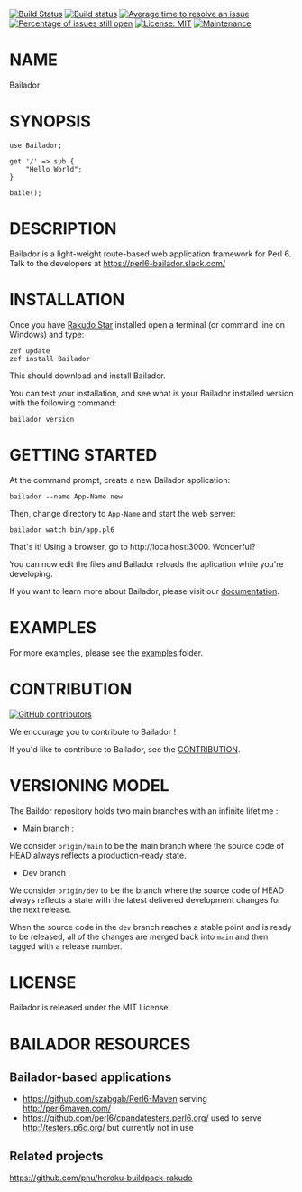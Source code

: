 [![Build Status](https://travis-ci.org/Bailador/Bailador.png)](https://travis-ci.org/Bailador/Bailador)
[![Build status](https://ci.appveyor.com/api/projects/status/github/Bailador/Bailador?svg=true)](https://ci.appveyor.com/project/ufobat/Bailador/branch/dev)
[![Average time to resolve an issue](http://isitmaintained.com/badge/resolution/bailador/Bailador.svg)](http://isitmaintained.com/project/bailador/Bailador "Average time to resolve an issue")
[![Percentage of issues still open](http://isitmaintained.com/badge/open/bailador/Bailador.svg)](http://isitmaintained.com/project/bailador/Bailador "Percentage of issues still open")
[![License: MIT](https://img.shields.io/badge/License-MIT-yellow.svg)](https://opensource.org/licenses/MIT)
[![Maintenance](https://img.shields.io/maintenance/yes/2017.svg)]()

# NAME

Bailador

# SYNOPSIS

```Perl6
use Bailador;

get '/' => sub {
    "Hello World";
}

baile();
```

# DESCRIPTION

Bailador is a light-weight route-based web application framework for Perl 6. Talk to the developers at https://perl6-bailador.slack.com/

# INSTALLATION

Once you have [Rakudo Star](http://rakudo.org/) installed open a terminal (or command line on Windows) and type:
```
zef update
zef install Bailador
```
This should download and install Bailador.

You can test your installation, and see what is your Bailador installed version with the following command:
```
bailador version
```

# GETTING STARTED

At the command prompt, create a new Bailador application:
```
bailador --name App-Name new
```
Then, change directory to `App-Name` and start the web server:
```
bailador watch bin/app.pl6
```
That's it!
Using a browser, go to http://localhost:3000. Wonderful?

You can now edit the files and Bailador reloads the aplication while you're developing.

If you want to learn more about Bailador, please visit our [documentation](doc/README.md).

# EXAMPLES

For more examples, please see the [examples](examples) folder.

# CONTRIBUTION

[![GitHub contributors](https://img.shields.io/github/contributors/bailador/bailador.svg)]()

We encourage you to contribute to Bailador !

If you'd like to contribute to Bailador, see the [CONTRIBUTION](doc/CONTRIBUTION.md).

# VERSIONING MODEL

The Baildor repository holds two main branches with an infinite lifetime :

 - Main branch :

 We consider `origin/main` to be the main branch where the source code of HEAD always reflects a production-ready state.

 - Dev branch :

 We consider `origin/dev` to be the branch where the source code of HEAD always reflects a state with the latest delivered development changes for the next release.

When the source code in the `dev` branch reaches a stable point and is ready to be released, all of the changes are merged back into `main` and then tagged with a release number.

# LICENSE

Bailador is released under the MIT License.

# BAILADOR RESOURCES

## Bailador-based applications

* https://github.com/szabgab/Perl6-Maven serving http://perl6maven.com/
* https://github.com/perl6/cpandatesters.perl6.org/ used to serve http://testers.p6c.org/ but currently not in use

## Related projects

https://github.com/pnu/heroku-buildpack-rakudo
